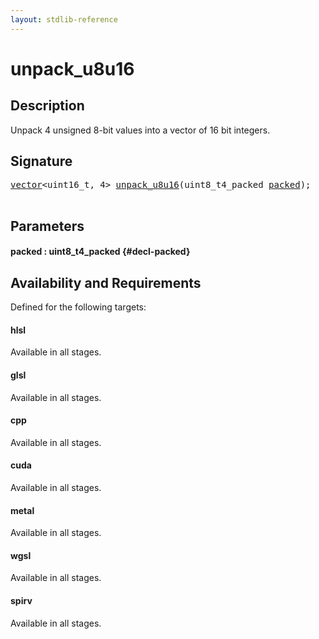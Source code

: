 ```yaml
---
layout: stdlib-reference
---
```


# unpack\_u8u16

## Description

Unpack 4 unsigned 8-bit values into a vector of 16 bit integers.




## Signature 

<pre>
<a href="/stdlib-reference/types/vector/index" class="code_type">vector</a>&lt;uint16_t, 4&gt; <a href="/stdlib-reference/global-decls/unpack_u8u16">unpack_u8u16</a>(uint8_t4_packed <a href="/stdlib-reference/global-decls/unpack_u8u16#decl-packed" class="code_param">packed</a>);

</pre>

## Parameters

#### packed  : uint8\_t4\_packed {#decl-packed}

## Availability and Requirements

Defined for the following targets:

#### hlsl
Available in all stages.

#### glsl
Available in all stages.

#### cpp
Available in all stages.

#### cuda
Available in all stages.

#### metal
Available in all stages.

#### wgsl
Available in all stages.

#### spirv
Available in all stages.




